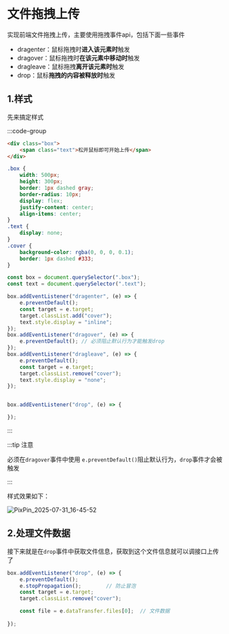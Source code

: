 # 文件拖拽上传

实现前端文件拖拽上传，主要使用拖拽事件api，包括下面一些事件

- dragenter：鼠标拖拽时**进入该元素时**触发
- dragover：鼠标拖拽时**在该元素中移动时**触发
- dragleave：鼠标拖拽**离开该元素时**触发
- drop：鼠标**拖拽的内容被释放时**触发



## 1.样式

先来搞定样式

:::code-group

```html	
<div class="box">
    <span class="text">松开鼠标即可开始上传</span>
</div>
```

```css
.box {
    width: 500px;
    height: 300px;
    border: 1px dashed gray;
    border-radius: 10px;
    display: flex;
    justify-content: center;
    align-items: center;
}
.text {
    display: none;
}
.cover {
    background-color: rgba(0, 0, 0, 0.1);
    border: 1px dashed #333;
}
```

```js
const box = document.querySelector(".box");
const text = document.querySelector(".text");

box.addEventListener("dragenter", (e) => {
    e.preventDefault();
    const target = e.target;
    target.classList.add("cover");
    text.style.display = "inline";
});
box.addEventListener("dragover", (e) => {
    e.preventDefault(); // 必须阻止默认行为才能触发drop
});
box.addEventListener("dragleave", (e) => {
    e.preventDefault();
    const target = e.target;
    target.classList.remove("cover");
    text.style.display = "none";
});


box.addEventListener("drop", (e) => {

});
```

:::



:::tip 注意

必须在`dragover`事件中使用 `e.preventDefault()`阻止默认行为，`drop`事件才会被触发

:::

样式效果如下：

![PixPin_2025-07-31_16-45-52](https://gitee.com/xarzhi/picture/raw/master/img/PixPin_2025-07-31_16-45-52.gif)



## 2.处理文件数据

接下来就是在`drop`事件中获取文件信息，获取到这个文件信息就可以调接口上传了

```js
box.addEventListener("drop", (e) => {
    e.preventDefault();
    e.stopPropagation();		// 防止冒泡
    const target = e.target;
    target.classList.remove("cover");

    const file = e.dataTransfer.files[0];  // 文件数据
    
});
```





